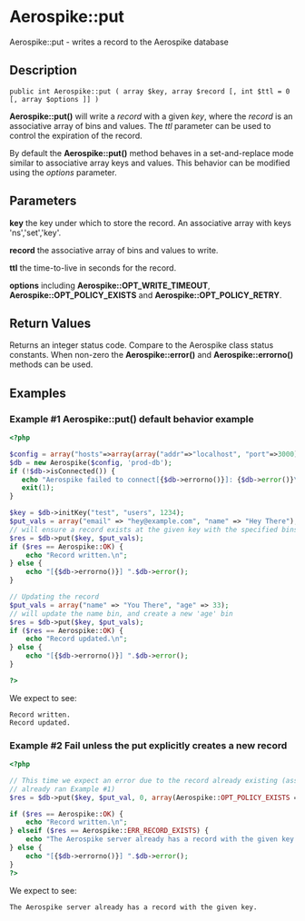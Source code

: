 
# Aerospike::put

Aerospike::put - writes a record to the Aerospike database

## Description

```
public int Aerospike::put ( array $key, array $record [, int $ttl = 0 [, array $options ]] )
```

**Aerospike::put()** will write a *record* with a given *key*, where the _record_
is an associative array of bins and values.  The *ttl* parameter can be used to
control the expiration of the record.

By default the **Aerospike::put()** method behaves in a set-and-replace mode similar to
associative array keys and values. This behavior can be modified using the
*options* parameter.

## Parameters

**key** the key under which to store the record. An associative array with keys 'ns','set','key'.

**record** the associative array of bins and values to write.

**ttl** the time-to-live in seconds for the record.

**options** including **Aerospike::OPT_WRITE_TIMEOUT**, **Aerospike::OPT_POLICY_EXISTS** and **Aerospike::OPT_POLICY_RETRY**.

## Return Values

Returns an integer status code.  Compare to the Aerospike class status
constants.  When non-zero the **Aerospike::error()** and
**Aerospike::errorno()** methods can be used.

## Examples

### Example #1 Aerospike::put() default behavior example

```php
<?php

$config = array("hosts"=>array(array("addr"=>"localhost", "port"=>3000)));
$db = new Aerospike($config, 'prod-db');
if (!$db->isConnected()) {
   echo "Aerospike failed to connect[{$db->errorno()}]: {$db->error()}\n";
   exit(1);
}

$key = $db->initKey("test", "users", 1234);
$put_vals = array("email" => "hey@example.com", "name" => "Hey There");
// will ensure a record exists at the given key with the specified bins
$res = $db->put($key, $put_vals);
if ($res == Aerospike::OK) {
    echo "Record written.\n";
} else {
    echo "[{$db->errorno()}] ".$db->error();
}

// Updating the record
$put_vals = array("name" => "You There", "age" => 33);
// will update the name bin, and create a new 'age' bin
$res = $db->put($key, $put_vals);
if ($res == Aerospike::OK) {
    echo "Record updated.\n";
} else {
    echo "[{$db->errorno()}] ".$db->error();
}

?>
```

We expect to see:

```
Record written.
Record updated.
```

### Example #2 Fail unless the put explicitly creates a new record

```php
<?php

// This time we expect an error due to the record already existing (assuming we
// already ran Example #1)
$res = $db->put($key, $put_val, 0, array(Aerospike::OPT_POLICY_EXISTS => Aerospike::POLICY_EXISTS_CREATE)));

if ($res == Aerospike::OK) {
    echo "Record written.\n";
} elseif ($res == Aerospike::ERR_RECORD_EXISTS) {
    echo "The Aerospike server already has a record with the given key.\n";
} else {
    echo "[{$db->errorno()}] ".$db->error();
}
?>
```

We expect to see:

```
The Aerospike server already has a record with the given key.
```

